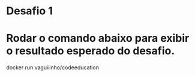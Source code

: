 # Desafio 1

# Rodar o comando abaixo para exibir o resultado esperado do desafio.
docker run vaguiiinho/codeeducation
